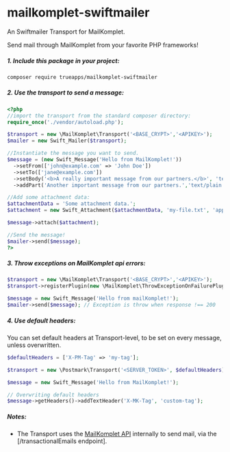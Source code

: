 # mailkomplet-swiftmailer 

An Swiftmailer Transport for MailKomplet.

Send mail through MailKomplet from your favorite PHP frameworks!

##### 1. Include this package in your project:

```bash
composer require trueapps/mailkomplet-swiftmailer
```
##### 2. Use the transport to send a message:

```php
<?php
//import the transport from the standard composer directory:
require_once('./vendor/autoload.php');

$transport = new \MailKomplet\Transport('<BASE_CRYPT>','<APIKEY>');
$mailer = new Swift_Mailer($transport);

//Instantiate the message you want to send.
$message = (new Swift_Message('Hello from MailKomplet!'))
  ->setFrom(['john@example.com' => 'John Doe'])
  ->setTo(['jane@example.com'])
  ->setBody('<b>A really important message from our partners.</b>', 'text/html')
  ->addPart('Another important message from our partners.','text/plain');

//Add some attachment data:
$attachmentData = 'Some attachment data.';
$attachment = new Swift_Attachment($attachmentData, 'my-file.txt', 'application/octet-stream');

$message->attach($attachment);

//Send the message!
$mailer->send($message);
?>
```

##### 3. Throw exceptions on MailKomplet api errors:

```php
$transport = new \MailKomplet\Transport('<BASE_CRYPT>','<APIKEY>');
$transport->registerPlugin(new \MailKomplet\ThrowExceptionOnFailurePlugin());

$message = new Swift_Message('Hello from mailKomplet!');
$mailer->send($message); // Exception is throw when response !== 200
```

##### 4. Use default headers:

You can set default headers at Transport-level, to be set on every message, unless overwritten.

```php
$defaultHeaders = ['X-PM-Tag' => 'my-tag'];

$transport = new \Postmark\Transport('<SERVER_TOKEN>', $defaultHeaders);

$message = new Swift_Message('Hello from MailKomplet!');

// Overwriting default headers
$message->getHeaders()->addTextHeader('X-MK-Tag', 'custom-tag');
```

##### Notes:

- The Transport uses the [MailKomplet API](https://api.mail-komplet.cz) internally to send mail, via the [/transactionalEmails endpoint].
